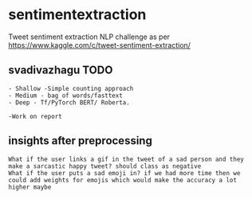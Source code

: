 # sentimentextraction
Tweet sentiment extraction NLP challenge as per https://www.kaggle.com/c/tweet-sentiment-extraction/

## svadivazhagu TODO
	- Shallow -Simple counting approach
	- Medium - bag of words/fasttext
	- Deep - Tf/PyTorch BERT/ Roberta.
	
	-Work on report

## insights after preprocessing
	What if the user links a gif in the tweet of a sad person and they make a sarcastic happy tweet? should class as negative
	What if the user puts a sad emoji in? if we had more time then we could add weights for emojis which would make the accuracy a lot higher maybe
